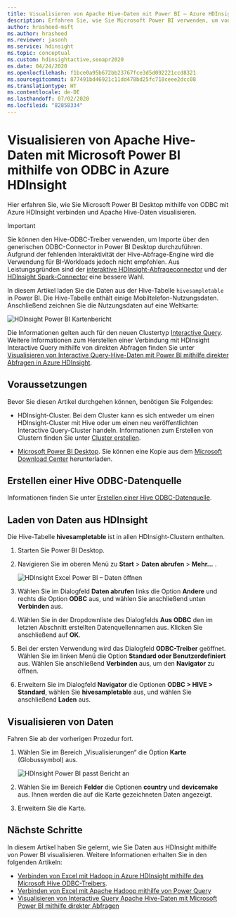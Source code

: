 ```yaml
---
title: Visualisieren von Apache Hive-Daten mit Power BI – Azure HDInsight
description: Erfahren Sie, wie Sie Microsoft Power BI verwenden, um von Azure HDInsight verarbeitete Hive-Daten zu visualisieren.
author: hrasheed-msft
ms.author: hrasheed
ms.reviewer: jasonh
ms.service: hdinsight
ms.topic: conceptual
ms.custom: hdinsightactive,seoapr2020
ms.date: 04/24/2020
ms.openlocfilehash: f1bce0a95b672bb23767fce3d5d092221ccd8321
ms.sourcegitcommit: 877491bd46921c11dd478bd25fc718ceee2dcc08
ms.translationtype: HT
ms.contentlocale: de-DE
ms.lasthandoff: 07/02/2020
ms.locfileid: "82858334"
---
```

# <a name="visualize-apache-hive-data-with-microsoft-power-bi-using-odbc-in-azure-hdinsight"></a>Visualisieren von Apache Hive-Daten mit Microsoft Power BI mithilfe von ODBC in Azure HDInsight

Hier erfahren Sie, wie Sie Microsoft Power BI Desktop mithilfe von ODBC mit Azure HDInsight verbinden und Apache Hive-Daten visualisieren.

> [!IMPORTANT]
> Sie können den Hive-ODBC-Treiber verwenden, um Importe über den generischen ODBC-Connector in Power BI Desktop durchzuführen. Aufgrund der fehlenden Interaktivität der Hive-Abfrage-Engine wird die Verwendung für BI-Workloads jedoch nicht empfohlen. Aus Leistungsgründen sind der [interaktive HDInsight-Abfrageconnector](../interactive-query/apache-hadoop-connect-hive-power-bi-directquery.md) und der [HDInsight Spark-Connector](https://docs.microsoft.com/power-bi/spark-on-hdinsight-with-direct-connect) eine bessere Wahl.

In diesem Artikel laden Sie die Daten aus der Hive-Tabelle `hivesampletable` in Power BI. Die Hive-Tabelle enthält einige Mobiltelefon-Nutzungsdaten. Anschließend zeichnen Sie die Nutzungsdaten auf eine Weltkarte:

![HDInsight Power BI Kartenbericht](./media/apache-hadoop-connect-hive-power-bi/hdinsight-power-bi-visualization.png)

Die Informationen gelten auch für den neuen Clustertyp [Interactive Query](../interactive-query/apache-interactive-query-get-started.md). Weitere Informationen zum Herstellen einer Verbindung mit HDInsight Interactive Query mithilfe von direkten Abfragen finden Sie unter [Visualisieren von Interactive Query-Hive-Daten mit Power BI mithilfe direkter Abfragen in Azure HDInsight](../interactive-query/apache-hadoop-connect-hive-power-bi-directquery.md).

## <a name="prerequisites"></a>Voraussetzungen

Bevor Sie diesen Artikel durchgehen können, benötigen Sie Folgendes:

* HDInsight-Cluster. Bei dem Cluster kann es sich entweder um einen HDInsight-Cluster mit Hive oder um einen neu veröffentlichten Interactive Query-Cluster handeln. Informationen zum Erstellen von Clustern finden Sie unter [Cluster erstellen](apache-hadoop-linux-tutorial-get-started.md).

* [Microsoft Power BI Desktop](https://powerbi.microsoft.com/desktop/). Sie können eine Kopie aus dem [Microsoft Download Center](https://www.microsoft.com/download/details.aspx?id=45331) herunterladen.

## <a name="create-hive-odbc-data-source"></a>Erstellen einer Hive ODBC-Datenquelle

Informationen finden Sie unter [Erstellen einer Hive ODBC-Datenquelle](apache-hadoop-connect-excel-hive-odbc-driver.md#create-apache-hive-odbc-data-source).

## <a name="load-data-from-hdinsight"></a>Laden von Daten aus HDInsight

Die Hive-Tabelle **hivesampletable** ist in allen HDInsight-Clustern enthalten.

1. Starten Sie Power BI Desktop.

1. Navigieren Sie im oberen Menü zu **Start** > **Daten abrufen** > **Mehr...** .

    ![HDInsight Excel Power BI – Daten öffnen](./media/apache-hadoop-connect-hive-power-bi/hdinsight-power-bi-open-odbc.png)

1. Wählen Sie im Dialogfeld **Daten abrufen** links die Option **Andere** und rechts die Option **ODBC** aus, und wählen Sie anschließend unten **Verbinden** aus.

1. Wählen Sie in der Dropdownliste des Dialogfelds **Aus ODBC** den im letzten Abschnitt erstellten Datenquellennamen aus. Klicken Sie anschließend auf **OK**.

1. Bei der ersten Verwendung wird das Dialogfeld **ODBC-Treiber** geöffnet. Wählen Sie im linken Menü die Option **Standard oder Benutzerdefiniert** aus. Wählen Sie anschließend **Verbinden** aus, um den **Navigator** zu öffnen.

1. Erweitern Sie im Dialogfeld **Navigator** die Optionen **ODBC > HIVE > Standard**, wählen Sie **hivesampletable** aus, und wählen Sie anschließend **Laden** aus.

## <a name="visualize-data"></a>Visualisieren von Daten

Fahren Sie ab der vorherigen Prozedur fort.

1. Wählen Sie im Bereich „Visualisierungen“ die Option **Karte** (Globussymbol) aus.

    ![HDInsight Power BI passt Bericht an](./media/apache-hadoop-connect-hive-power-bi/hdinsight-power-bi-customize.png)

1. Wählen Sie im Bereich **Felder** die Optionen **country** und **devicemake** aus. Ihnen werden die auf die Karte gezeichneten Daten angezeigt.

1. Erweitern Sie die Karte.

## <a name="next-steps"></a>Nächste Schritte

In diesem Artikel haben Sie gelernt, wie Sie Daten aus HDInsight mithilfe von Power BI visualisieren.  Weitere Informationen erhalten Sie in den folgenden Artikeln:

* [Verbinden von Excel mit Hadoop in Azure HDInsight mithilfe des Microsoft Hive ODBC-Treibers](./apache-hadoop-connect-excel-hive-odbc-driver.md).
* [Verbinden von Excel mit Apache Hadoop mithilfe von Power Query](apache-hadoop-connect-excel-power-query.md)
* [Visualisieren von Interactive Query Apache Hive-Daten mit Microsoft Power BI mithilfe direkter Abfragen](../interactive-query/apache-hadoop-connect-hive-power-bi-directquery.md)
